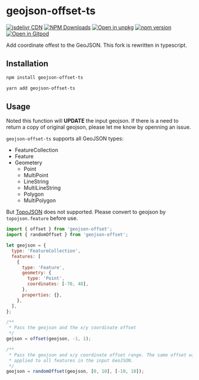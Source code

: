 # geojson-offset-ts

[![jsdelivr CDN](https://data.jsdelivr.com/v1/package/npm/geojson-offset-ts/badge)](https://www.jsdelivr.com/package/npm/geojson-offset-ts)
[![NPM Downloads](https://img.shields.io/npm/dm/geojson-offset-ts.svg?style=flat)](https://www.npmjs.com/package/geojson-offset-ts)
[![Open in unpkg](https://img.shields.io/badge/Open%20in-unpkg-blue)](https://uiwjs.github.io/npm-unpkg/#/pkg/geojson-offset-ts/file/README.md)
[![npm version](https://img.shields.io/npm/v/geojson-offset-ts.svg)](https://www.npmjs.com/package/geojson-offset-ts)
[![Open in Gitpod](https://shields.io/badge/Open%20in-Gitpod-green?logo=Gitpod)](https://gitpod.io/#https://github.com/logue/geojson-offset)

Add coordinate offest to the GeoJSON.
This fork is rewritten in typescript.

## Installation

```bash
npm install geojson-offset-ts
```

```bash
yarn add geojson-offset-ts
```

## Usage

Noted this function will **UPDATE** the input geojson. If there is a need to return a copy of original geojson, please let me know by openning an issue.

`geojson-offset-ts` supports all GeoJSON types:

- FeatureCollection
- Feature
- Geometery
  - Point
  - MultiPoint
  - LineString
  - MultiLineString
  - Polygon
  - MultiPolygon

But [TopoJSON](https://github.com/topojson/topojson) does not supported. Please convert to geojson by `topojson.feature` before use.

```javascript
import { offset } from 'geojson-offset';
import { randomOffset } from 'geojson-offset';

let geojson = {
  type: 'FeatureCollection',
  features: [
    {
      type: 'Feature',
      geometry: {
        type: 'Point',
        coordinates: [-78, 48],
      },
      properties: {},
    },
  ],
};

/**
 * Pass the geojson and the x/y coordinate offset
 */
gejson = offset(geojson, -1, 1);

/**
 * Pass the geojson and x/y coordinate offset range. The same offset will be
 * applied to all features in the input GeoJSON.
 */
geojson = randomOffset(geojson, [0, 10], [-10, 10]);
```
